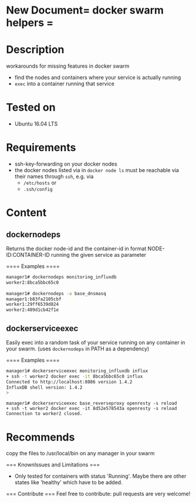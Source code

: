 # New Document= docker swarm helpers =

Description
===========

workarounds for missing features in docker swarm
  * find the nodes and containers where your service is actually running
  * `exec` into a container running that service

Tested on
=========
  * Ubuntu 16.04 LTS

Requirements
============
  * ssh-key-forwarding on your docker nodes
  * the docker nodes listed via in `docker node ls` must be reachable via their names through `ssh`, e.g. via
    * `/etc/hosts` or
    * `.ssh/config`

Content
=======

dockernodeps
------------
Returns the docker node-id and the container-id in format NODE-ID:CONTAINER-ID running the given service as parameter

==== Examples ====

```bash
manager1# dockernodeps monitoring_influxdb
worker2:8bca5bbc65c0
  
manager1# dockernodeps -a base_dnsmasq
manager1:b83fa2105cbf
worker1:29ff6539d824
worker2:489d1cb42f1e
 ```

dockerserviceexec 
-----------------

Easily exec into a random task of your service running on any container in your swarm. (uses `dockernodeps` in PATH as a dependency)

==== Examples ====

```bash
manager1# dockerserviceexec monitoring_influxdb influx
+ ssh -t worker2 docker exec -it 8bca5bbc65c0 influx
Connected to http://localhost:8086 version 1.4.2
InfluxDB shell version: 1.4.2
> 
```

```
manager1# dockerserviceexec base_reverseproxy openresty -s reload
+ ssh -t worker2 docker exec -it 8d52e578543a openresty -s reload
Connection to worker2 closed.
```

Recommends
==========
copy the files to /usr/local/bin on any manager in your swarm

=== KnownIssues and Limitations ===
  * Only tested for containers with status 'Running'. Maybe there are other states like 'healthy' which have to be added.

=== Contribute ===
Feel free to contribute: pull requests are very welcome!

